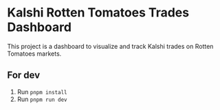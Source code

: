 # Kalshi Rotten Tomatoes Trades Dashboard

This project is a dashboard to visualize and track Kalshi trades on Rotten Tomatoes markets.

## For dev

1. Run `pnpm install`
2. Run `pnpm run dev`
